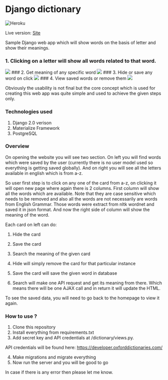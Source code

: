 # Django dictionary

![Heroku](https://heroku-badge.herokuapp.com/?app=django-dictionary&root=admin&style=flat)

Live version: [Site](http://django-dictionary.herokuapp.com/)

Sample Django web app which will show words on the basis of letter and show their meanings.

### 1. Clicking on a letter will show all words related to that word.
<img src="https://imgur.com/ywoBmF7.gif">
### 2. Get meaning of any specific word
<img src="https://imgur.com/rOMKuRX.gif">
### 3. Hide or save any word on click
<img src="https://imgur.com/AOVCSsR.gif">
### 4. View saved words or remove them
<img src="https://i.imgur.com/kUL7lma.gif">

Obviously the usability is not final but the core concept which is used for creating this web app was quite simple and used to achieve the given steps only.

### Technologies used

1. Django 2.0 verison
2. Materialize Framework
3. PostgreSQL

### Overview

On opening the website you will see two section. On left you will find words which were saved by the user (currently there is no user model used so everything is getting saved globally). And on right you will see all the letters available in english which is from a-z.

So user first step is to click on any one of the card from a-z, on clicking it will open new page where again there is 2 columns. First column will show all the words which are available. Note that they are case sensitive which needs to be removed and also all the words are not necessarily are words from English Grammar. Those words were extract from nltk wordnet and saved it in json format. And now the right side of column will show the meaning of the word.

Each card on left can do:

1. Hide the card
2. Save the card
3. Search the meaning of the given card

1. Hide will simply remove the card for that particular instance
2. Save the card will save the given word in database
3. Search will make one API request and get its meaning from there. Which means there will be one AJAX call and in return it will update the HTML.

To see the saved data, you will need to go back to the homepage to view it again.

### How to use ?

1. Clone this repository
2. Install everything from requirements.txt
3. Add secret key and API credentials at /dictionary/views.py.

API credentials will be found here: https://developer.oxforddictionaries.com/

4. Make migrations and migrate everything
5. Now run the server and you will be good to go

In case if there is any error then please let me know.
